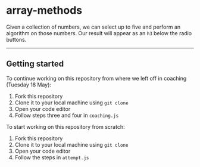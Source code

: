 # array-methods

Given a collection of numbers, we can select up to five and perform an algorithm on those numbers. Our result will appear as an `h3` below the radio buttons.

---

## Getting started

To continue working on this repository from where we left off in coaching (Tuesday 18 May):

1. Fork this repository
1. Clone it to your local machine using `git clone`
1. Open your code editor
1. Follow steps three and four in `coaching.js`

To start working on this repository from scratch:

1. Fork this repository
1. Clone it to your local machine using `git clone`
1. Open your code editor
1. Follow the steps in `attempt.js`
